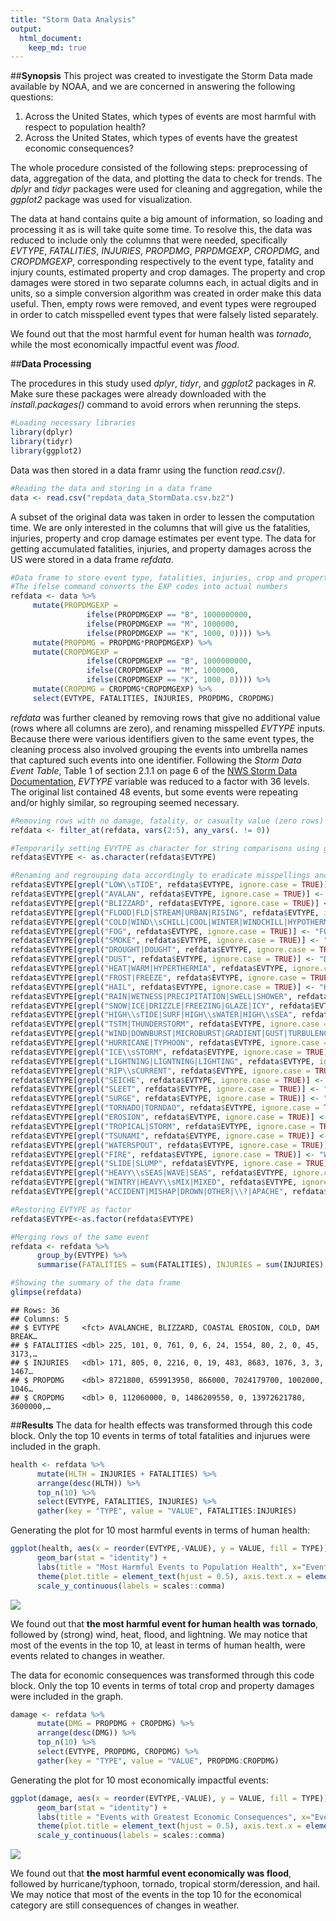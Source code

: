 ```yaml
---
title: "Storm Data Analysis"
output: 
  html_document:
    keep_md: true
---
```

##**Synopsis**
This project was created to investigate the Storm Data made available by NOAA, and we are concerned in answering the following questions:

1. Across the United States, which types of events are most harmful with respect to population health?
2. Across the United States, which types of events have the greatest economic consequences?

The whole procedure consisted of the following steps: preprocessing of data, aggregation of the data, and plotting the data to check for trends. The *dplyr* and *tidyr* packages were used for cleaning and aggregation, while the *ggplot2* package was used for visualization.

The data at hand contains quite a big amount of information, so loading and processing it as is will take quite some time. To resolve this, the data was reduced to include only the columns that were needed, specifically *EVTYPE*, *FATALITIES*, *INJURIES*, *PROPDMG*, *PRPDMGEXP*, *CROPDMG*, and *CROPDMGEXP*, corresponding respectively to the event type, fatality and injury counts, estimated property and crop damages. The property and crop damages were stored in two separate columns each, in actual digits and in units, so a simple conversion algorithm was created in order make this data useful. Then, empty rows were removed, and event types were regrouped in order to catch misspelled event types that were falsely listed separately.

We found out that the most harmful event for human health was *tornado*, while the most economically impactful event was *flood*.

##**Data Processing**

The procedures in this study used *dplyr*, *tidyr*, and *ggplot2* packages in *R*. Make sure these packages were already downloaded with the *install.packages()* command to avoid errors when rerunning the steps.


```r
#Loading necessary libraries
library(dplyr)
library(tidyr)
library(ggplot2)
```

Data was then stored in a data framr using the function *read.csv()*.

```r
#Reading the data and storing in a data frame
data <- read.csv("repdata_data_StormData.csv.bz2")
```

A subset of the original data was taken in order to lessen the computation time. We are only interested in the columns that will give us the fatalities, injuries, property and crop damage estimates per event type. The data for getting accumulated fatalities, injuries, and property damages across the US were stored in a data frame *refdata*.


```r
#Data frame to store event type, fatalities, injuries, crop and property damage estimates
#The ifelse command converts the EXP codes into actual numbers
refdata <- data %>% 
     mutate(PROPDMGEXP = 
                 ifelse(PROPDMGEXP == "B", 1000000000,
                 ifelse(PROPDMGEXP == "M", 1000000,
                 ifelse(PROPDMGEXP == "K", 1000, 0)))) %>%
     mutate(PROPDMG = PROPDMG*PROPDMGEXP) %>%
     mutate(CROPDMGEXP = 
                 ifelse(CROPDMGEXP == "B", 1000000000,
                 ifelse(CROPDMGEXP == "M", 1000000,
                 ifelse(CROPDMGEXP == "K", 1000, 0)))) %>%
     mutate(CROPDMG = CROPDMG*CROPDMGEXP) %>%
     select(EVTYPE, FATALITIES, INJURIES, PROPDMG, CROPDMG)
```

*refdata* was further cleaned by removing rows that give no additional value (rows where all columns are zero), and renaming misspelled *EVTYPE* inputs. Because there were various identifiers given to the same event types, the cleaning process also involved grouping the events into umbrella names that captured such events into one identifier. Following the *Storm Data Event Table*, Table 1 of section 2.1.1 on page 6 of the [NWS Storm Data Documentation](https://d396qusza40orc.cloudfront.net/repdata%2Fpeer2_doc%2Fpd01016005curr.pdf), *EVTYPE* variable was reduced to a factor with 36 levels. The original list contained 48 events, but some events were repeating and/or highly similar, so regrouping seemed necessary.


```r
#Removing rows with no damage, fatality, or casualty value (zero rows)
refdata <- filter_at(refdata, vars(2:5), any_vars(. != 0))

#Temporarily setting EVYTPE as character for string comparisons using grepl
refdata$EVTYPE <- as.character(refdata$EVTYPE)

#Renaming and regrouping data accordingly to eradicate misspellings and lapses in the recorded data
refdata$EVTYPE[grepl("LOW\\sTIDE", refdata$EVTYPE, ignore.case = TRUE)] <- "LOW TIDE"
refdata$EVTYPE[grepl("AVALAN", refdata$EVTYPE, ignore.case = TRUE)] <- "AVALANCHE"
refdata$EVTYPE[grepl("BLIZZARD", refdata$EVTYPE, ignore.case = TRUE)] <- "BLIZZARD"
refdata$EVTYPE[grepl("FLOOD|FLD|STREAM|URBAN|RISING", refdata$EVTYPE, ignore.case = TRUE)] <- "FLOOD"
refdata$EVTYPE[grepl("COLD|WIND\\sCHILL|COOL|WINTER|WINDCHILL|HYPOTHERMIA|LOW\\sTEMP", refdata$EVTYPE, ignore.case = TRUE)] <- "COLD"
refdata$EVTYPE[grepl("FOG", refdata$EVTYPE, ignore.case = TRUE)] <- "FOG"
refdata$EVTYPE[grepl("SMOKE", refdata$EVTYPE, ignore.case = TRUE)] <- "SMOKE"
refdata$EVTYPE[grepl("DROUGHT|DOUGHT", refdata$EVTYPE, ignore.case = TRUE)] <- "DROUGHT"
refdata$EVTYPE[grepl("DUST", refdata$EVTYPE, ignore.case = TRUE)] <- "DUST"
refdata$EVTYPE[grepl("HEAT|WARM|HYPERTHERMIA", refdata$EVTYPE, ignore.case = TRUE)] <- "HEAT"
refdata$EVTYPE[grepl("FROST|FREEZE", refdata$EVTYPE, ignore.case = TRUE)] <- "FREEZE"
refdata$EVTYPE[grepl("HAIL", refdata$EVTYPE, ignore.case = TRUE)] <- "HAIL"
refdata$EVTYPE[grepl("RAIN|WETNESS|PRECIPITATION|SWELL|SHOWER", refdata$EVTYPE, ignore.case = TRUE)] <- "RAIN"
refdata$EVTYPE[grepl("SNOW|ICE|DRIZZLE|FREEZING|GLAZE|ICY", refdata$EVTYPE, ignore.case = TRUE)] <- "SNOW"
refdata$EVTYPE[grepl("HIGH\\sTIDE|SURF|HIGH\\sWATER|HIGH\\sSEA", refdata$EVTYPE, ignore.case = TRUE)] <- "HIGH TIDE/SURF"
refdata$EVTYPE[grepl("TSTM|THUNDERSTORM", refdata$EVTYPE, ignore.case = TRUE)] <- "THUNDERSTORM_WIND"
refdata$EVTYPE[grepl("WIND|DOWNBURST|MICROBURST|GRADIENT|GUST|TURBULENCE", refdata$EVTYPE, ignore.case = TRUE)] <- "WIND"
refdata$EVTYPE[grepl("HURRICANE|TYPHOON", refdata$EVTYPE, ignore.case = TRUE)] <- "HURRICANE/TYPHOON"
refdata$EVTYPE[grepl("ICE\\sSTORM", refdata$EVTYPE, ignore.case = TRUE)] <- "ICE STORM"
refdata$EVTYPE[grepl("LIGHTNING|LIGNTNING|LIGHTING", refdata$EVTYPE, ignore.case = TRUE)] <- "LIGHTNING"
refdata$EVTYPE[grepl("RIP\\sCURRENT", refdata$EVTYPE, ignore.case = TRUE)] <- "RIP CURRENT"
refdata$EVTYPE[grepl("SEICHE", refdata$EVTYPE, ignore.case = TRUE)] <- "SEICHE"
refdata$EVTYPE[grepl("SLEET", refdata$EVTYPE, ignore.case = TRUE)] <- "SLEET"
refdata$EVTYPE[grepl("SURGE", refdata$EVTYPE, ignore.case = TRUE)] <- "STORM SURGE"
refdata$EVTYPE[grepl("TORNADO|TORNDAO", refdata$EVTYPE, ignore.case = TRUE)] <- "TORNADO"
refdata$EVTYPE[grepl("EROSION", refdata$EVTYPE, ignore.case = TRUE)] <- "COASTAL EROSION"
refdata$EVTYPE[grepl("TROPICAL|STORM", refdata$EVTYPE, ignore.case = TRUE)] <- "TROPICAL STORM/DEPRESSION"
refdata$EVTYPE[grepl("TSUNAMI", refdata$EVTYPE, ignore.case = TRUE)] <- "TSUNAMI"
refdata$EVTYPE[grepl("WATERSPOUT", refdata$EVTYPE, ignore.case = TRUE)] <- "WATERSPOUT"
refdata$EVTYPE[grepl("FIRE", refdata$EVTYPE, ignore.case = TRUE)] <- "WILDFIRE"
refdata$EVTYPE[grepl("SLIDE|SLUMP", refdata$EVTYPE, ignore.case = TRUE)] <- "LAND/MUD/ROCK SLIDE"
refdata$EVTYPE[grepl("HEAVY\\sSEAS|WAVE|SEAS", refdata$EVTYPE, ignore.case = TRUE)] <- "WAVES"
refdata$EVTYPE[grepl("WINTRY|HEAVY\\sMIX|MIXED", refdata$EVTYPE, ignore.case = TRUE)] <- "WITRY MIX"
refdata$EVTYPE[grepl("ACCIDENT|MISHAP|DROWN|OTHER|\\?|APACHE", refdata$EVTYPE, ignore.case = TRUE)] <- "OTHERS"

#Restoring EVTYPE as factor      
refdata$EVTYPE<-as.factor(refdata$EVTYPE)

#Merging rows of the same event
refdata <- refdata %>% 
      group_by(EVTYPE) %>% 
      summarise(FATALITIES = sum(FATALITIES), INJURIES = sum(INJURIES), PROPDMG = sum(PROPDMG), CROPDMG = sum(CROPDMG))

#Showing the summary of the data frame
glimpse(refdata)
```

```
## Rows: 36
## Columns: 5
## $ EVTYPE     <fct> AVALANCHE, BLIZZARD, COASTAL EROSION, COLD, DAM BREAK…
## $ FATALITIES <dbl> 225, 101, 0, 761, 0, 6, 24, 1554, 80, 2, 0, 45, 3173,…
## $ INJURIES   <dbl> 171, 805, 0, 2216, 0, 19, 483, 8683, 1076, 3, 3, 1467…
## $ PROPDMG    <dbl> 8721800, 659913950, 866000, 7024179700, 1002000, 1046…
## $ CROPDMG    <dbl> 0, 112060000, 0, 1486209550, 0, 13972621780, 3600000,…
```

##**Results**
The data for health effects was transformed through this code block. Only the top 10 events in terms of total fatalities and injurues were included in the graph.

```r
health <- refdata %>% 
      mutate(HLTH = INJURIES + FATALITIES) %>% 
      arrange(desc(HLTH)) %>%
      top_n(10) %>%
      select(EVTYPE, FATALITIES, INJURIES) %>%
      gather(key = "TYPE", value = "VALUE", FATALITIES:INJURIES)
```

Generating the plot for 10 most harmful events in terms of human health:

```r
ggplot(health, aes(x = reorder(EVTYPE,-VALUE), y = VALUE, fill = TYPE)) + 
      geom_bar(stat = "identity") + 
      labs(title = "Most Harmful Events to Population Health", x="Event", y="Count") +
      theme(plot.title = element_text(hjust = 0.5), axis.text.x = element_text(angle=45, hjust=1)) + 
      scale_y_continuous(labels = scales::comma)
```

![](stormdataanalysis_files/figure-html/plot1-1.png)<!-- -->

We found out that **the most harmful event for human health was tornado**, followed by (strong) wind, heat, flood, and lightning. We may notice that most of the events in the top 10, at least in terms of human health, were events related to changes in weather.

The data for economic consequences was transformed through this code block. Only the top 10 events in terms of total crop and property damages were included in the graph.

```r
damage <- refdata %>% 
      mutate(DMG = PROPDMG + CROPDMG) %>% 
      arrange(desc(DMG)) %>%
      top_n(10) %>%
      select(EVTYPE, PROPDMG, CROPDMG) %>%
      gather(key = "TYPE", value = "VALUE", PROPDMG:CROPDMG)
```

Generating the plot for 10 most economically impactful events:

```r
ggplot(damage, aes(x = reorder(EVTYPE,-VALUE), y = VALUE, fill = TYPE)) + 
      geom_bar(stat = "identity") + 
      labs(title = "Events with Greatest Economic Consequences", x="Event", y="Estimated Cost (in Dollars)") +
      theme(plot.title = element_text(hjust = 0.5), axis.text.x = element_text(angle=45, hjust=1)) +
      scale_y_continuous(labels = scales::comma)
```

![](stormdataanalysis_files/figure-html/plot2-1.png)<!-- -->

We found out that **the most harmful event economically was flood**, followed by hurricane/typhoon, tornado, tropical storm/deression, and hail. We may notice that most of the events in the top 10 for the economical category are still consequences of changes in weather.
